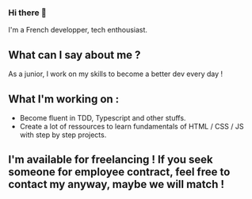 ### Hi there 👋

I'm a French developper, tech enthousiast. 

## What can I say about me ? 

As a junior, I work on my skills to become a better dev every day ! 

## What I'm working on :

- Become fluent in TDD, Typescript and other stuffs.
- Create a lot of ressources to learn fundamentals of HTML / CSS / JS with step by step projects. 

## I'm available for freelancing ! If you seek someone for employee contract, feel free to contact my anyway, maybe we will match !


<!--
**JulienPoirierWebDev/JulienPoirierWebDev** is a ✨ _special_ ✨ repository because its `README.md` (this file) appears on your GitHub profile.

Here are some ideas to get you started:

- 🔭 I’m currently working on ...
- 🌱 I’m currently learning ...
- 👯 I’m looking to collaborate on ...
- 🤔 I’m looking for help with ...
- 💬 Ask me about ...
- 📫 How to reach me: ...
- 😄 Pronouns: ...
- ⚡ Fun fact: ...
-->
